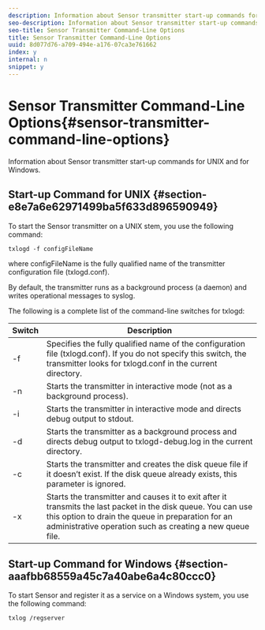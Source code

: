 ```yaml
---
description: Information about Sensor transmitter start-up commands for UNIX and for Windows.
seo-description: Information about Sensor transmitter start-up commands for UNIX and for Windows.
seo-title: Sensor Transmitter Command-Line Options
title: Sensor Transmitter Command-Line Options
uuid: 8d077d76-a709-494e-a176-07ca3e761662
index: y
internal: n
snippet: y
---
```


# Sensor Transmitter Command-Line Options{#sensor-transmitter-command-line-options}

Information about Sensor transmitter start-up commands for UNIX and for Windows.

## Start-up Command for UNIX {#section-e8e7a6e62971499ba5f633d896590949}

To start the Sensor transmitter on a UNIX stem, you use the following command:

```
txlogd -f configFileName
```

where configFileName is the fully qualified name of the transmitter configuration file (txlogd.conf).

By default, the transmitter runs as a background process (a daemon) and writes operational messages to syslog.

The following is a complete list of the command-line switches for txlogd: 

|  Switch  | Description  |
|---|---|
|  -f  | Specifies the fully qualified name of the configuration file (txlogd.conf). If you do not specify this switch, the transmitter looks for txlogd.conf in the current directory.  |
|  -n  | Starts the transmitter in interactive mode (not as a background process).  |
|  -i  | Starts the transmitter in interactive mode and directs debug output to stdout.  |
|  -d  | Starts the transmitter as a background process and directs debug output to txlogd-debug.log in the current directory.  |
|  -c  | Starts the transmitter and creates the disk queue file if it doesn’t exist. If the disk queue already exists, this parameter is ignored.  |
|  -x  | Starts the transmitter and causes it to exit after it transmits the last packet in the disk queue. You can use this option to drain the queue in preparation for an administrative operation such as creating a new queue file.  |

## Start-up Command for Windows {#section-aaafbb68559a45c7a40abe6a4c80ccc0}

To start Sensor and register it as a service on a Windows system, you use the following command: 

```
txlog /regserver
```

